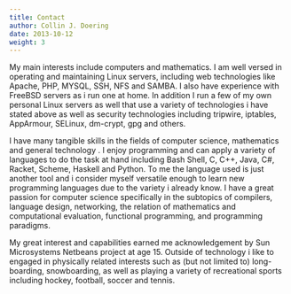 ```yaml
---
title: Contact
author: Collin J. Doering
date: 2013-10-12
weight: 3
---
```


My main interests include computers and mathematics. I am well versed in operating and maintaining Linux servers, including web technologies like Apache, PHP, MYSQL, SSH, NFS and SAMBA. I also have experience with FreeBSD servers as i run one at home. In addition I run a few of my own personal Linux servers as well that use a variety of technologies i have stated above as well as security technologies including tripwire, iptables, AppArmour, SELinux, dm-crypt, gpg and others.

I have many tangible skills in the fields of computer science, mathematics and general technology . I enjoy programming and can apply a variety of languages to do the task at hand including Bash Shell, C, C++, Java, C#, Racket, Scheme, Haskell and Python. To me the language used is just another tool and i consider myself versatile enough to learn new programming languages due to the variety i already know. I have a great passion for computer science specifically in the subtopics of compilers, language design, networking, the relation of mathematics and computational evaluation, functional programming, and programming paradigms.

My great interest and capabilities earned me acknowledgement by Sun Microsystems Netbeans  project at age 15. Outside of technology i like to engaged in physically related interests such as (but not limited to) long-boarding, snowboarding, as well as playing a variety of recreational sports including  hockey, football, soccer and tennis.
